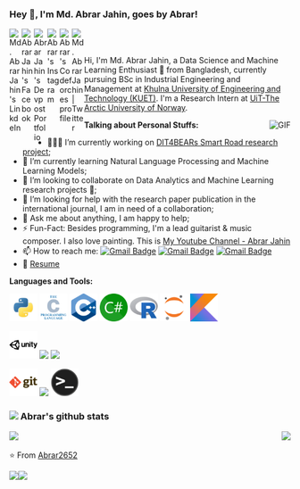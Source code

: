 ### Hey 👋, I'm Md. Abrar Jahin, goes by Abrar!

<a href="https://www.linkedin.com/in/md-abrar-jahin-9a026018b/">
  <img align="left" alt="Md. Abrar Jahin's LinkdeIn" width="22px" src="https://cdn.jsdelivr.net/npm/simple-icons@v3/icons/linkedin.svg" />
</a>
<a href="https://www.facebook.com/in/md-abrar-jahin-9a026018b/">
  <img align="left" alt="Abrar Jahin's Facebook" width="22px" src="https://cdn.jsdelivr.net/npm/simple-icons@v3/icons/facebook.svg" />
</a>
<a href="https://devpost.com/Abrar2652?ref_content=user-portfolio&ref_feature=portfolio&ref_medium=global-nav">
  <img align="left" alt="Abrar Jahin's Devpost Portfolio" width="24px" src="https://cdn.iconscout.com/icon/free/png-512/dev-post-555431.png" />
</a>
<a href="https://www.instagram.com/abrar.jahin.2652/">
  <img align="left" alt="Abrar's Instagram" width="22px" src="https://cdn.jsdelivr.net/npm/simple-icons@v3/icons/instagram.svg" />
</a>
<a href="https://codeforces.com/profile/Abrar2652">
  <img align="left" alt="Abrar's Codeforces profile" width="22px" src="https://cdn.jsdelivr.net/npm/simple-icons@v3/icons/codeforces.svg" />
</a>
<a href="https://twitter.com/AbrarJa02766068">
  <img align="left" alt="Md. Abrar Jahin | Twitter" width="22px" src="https://cdn.jsdelivr.net/npm/simple-icons@v3/icons/twitter.svg" />
</a>


<br />
<br />

Hi, I'm Md. Abrar Jahin, a Data Science and Machine Learning Enthusiast 🚀 from Bangladesh, currently pursuing BSc in Industrial Engineering and Management at [Khulna University of Engineering and Technology (KUET)](https://www.kuet.ac.bd/). I'm a Research Intern at [UiT-The Arctic University of Norway](https://en.uit.no/). 

  <img align="right" alt="GIF" src="https://media.giphy.com/media/836HiJc7pgzy8iNXCn/giphy.gif" />
  
**Talking about Personal Stuffs:**

- 👨🏽‍💻 I’m currently working on [DIT4BEARs Smart Road research project](http://www.dit4bears.org/about-the-project-43252540);
- 🌱 I’m currently learning Natural Language Processing and Machine Learning Models; 
- 👯 I’m looking to collaborate on Data Analytics and Machine Learning research projects 🤝;
- 🤔 I’m looking for help with the research paper publication in the international journal, I am in need of a collaboration;
- 💬 Ask me about anything, I am happy to help;
- ⚡️ Fun-Fact: Besides programming, I'm a lead guitarist & music composer. I also love painting. This is [My Youtube Channel - Abrar Jahin](https://www.youtube.com/channel/UCrdkiCJ3yxAOqFmJfb7RUWA/)
- 📫 How to reach me: 
[![Gmail Badge](https://img.shields.io/badge/-abrar.jahin.2652@gmail.com-c14438?style=flat-square&logo=Gmail&logoColor=white&link=mailto:abrar.jahin.2652@gmail.com)](mailto:abrar.jahin.2652@gmail.com)
[![Gmail Badge](https://img.shields.io/badge/-jahin1811035@stud.kuet.ac.bd-c14438?style=flat-square&logo=Gmail&logoColor=white&link=mailto:jahin1811035@stud.kuet.ac.bd)](mailto:jahin1811035@stud.kuet.ac.bd)
[![Gmail Badge](https://img.shields.io/badge/-abrar.jahin.coder52@gmail.com-c14438?style=flat-square&logo=Gmail&logoColor=white&link=mailto:abrar.jahin.coder52@gmail.com)](mailto:abrar.jahin.coder52@gmail.com)
- 📝 [Resume](https://drive.google.com/file/d/1y2J9opPZP-iAEYOObDThMKxc-RQztX5G/view?usp=sharing)

**Languages and Tools:**  

<code><img height="50" src="https://raw.githubusercontent.com/github/explore/80688e429a7d4ef2fca1e82350fe8e3517d3494d/topics/python/python.png"></code>
<code><img height="50" src="https://raw.githubusercontent.com/github/explore/80688e429a7d4ef2fca1e82350fe8e3517d3494d/topics/c/c.png"></code>
<code><img height="50" src="https://raw.githubusercontent.com/github/explore/80688e429a7d4ef2fca1e82350fe8e3517d3494d/topics/cpp/cpp.png"></code>
<code><img height="50" src="https://raw.githubusercontent.com/github/explore/80688e429a7d4ef2fca1e82350fe8e3517d3494d/topics/csharp/csharp.png"></code>
<code><img height="50" src="https://raw.githubusercontent.com/github/explore/80688e429a7d4ef2fca1e82350fe8e3517d3494d/topics/r/r.png"></code>
<code><img height="50" src="https://raw.githubusercontent.com/github/explore/80688e429a7d4ef2fca1e82350fe8e3517d3494d/topics/jupyter-notebook/jupyter-notebook.png"></code>
<code><img height="50" src="https://raw.githubusercontent.com/github/explore/80688e429a7d4ef2fca1e82350fe8e3517d3494d/topics/kotlin/kotlin.png"></code>

<code><img height="50" src="https://raw.githubusercontent.com/github/explore/80688e429a7d4ef2fca1e82350fe8e3517d3494d/topics/unity/unity.png"></code>
<code><img height="50" src="https://i.pinimg.com/originals/ef/23/41/ef2341240d5d5b842f79ef0493d6b0e2.png"></code>
<code><img height="50" src="https://encrypted-tbn0.gstatic.com/images?q=tbn:ANd9GcQfGEMUhe7nP1JgczKViTDO-iXHeYcyuCzvng&usqp=CAU"></code>


<code><img height="50" src="https://raw.githubusercontent.com/github/explore/80688e429a7d4ef2fca1e82350fe8e3517d3494d/topics/git/git.png"></code>
<code><img height="50" src="https://cdn.iconscout.com/icon/free/png-512/gitlab-282507.png"></code>
<code><img height="50" src="https://raw.githubusercontent.com/github/explore/80688e429a7d4ef2fca1e82350fe8e3517d3494d/topics/terminal/terminal.png"></code>



### <img src="https://raw.githubusercontent.com/alexnaiman/alexnaiman/master/resources/stats.png" width="35px" /> Abrar's github stats
<p align="right">
<img align="left" src="https://github-readme-stats.vercel.app/api?username=Abrar2652&theme=tokyonight&show_icons=true" />

<img  float="right" src="https://github-readme-stats.vercel.app/api/top-langs/?username=Abrar2652&theme=tokyonight&show_icons=true" />

</p>

⭐️ From [Abrar2652](https://github.com/Abrar2652)


<a href="https://github.com/Abrar2652/Road-Friction-Forecasting">
  <img align="left" src="https://github-readme-stats.vercel.app/api/pin/?username=Abrar2652&repo=Road-Friction-Forecasting" />
</a>

<a href="https://github.com/Abrar2652/Detecting-sentiments-of-a-quote">
  <img align="left" src="https://github-readme-stats.vercel.app/api/pin/?username=Abrar2652&repo=Detecting-sentiments-of-a-quote" />
</a>

